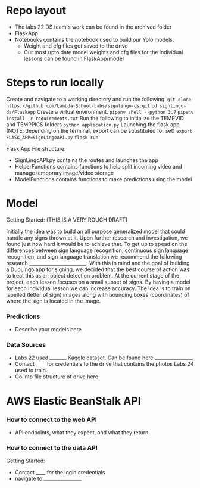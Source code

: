 # Repo layout

- The labs 22 DS team's work can be found in the archived folder
- FlaskApp
- Notebooks contains the notebook used to build our Yolo models.
  - Weight and cfg files get saved to the drive
  - Our most upto date model weights and cfg files for the individual lessons can be found in FlaskApp/model

# Steps to run locally

Create and navigate to a working directory and run the following.
`git clone https://github.com/Lambda-School-Labs/signlingo-ds.git`
`cd signlingo-ds/FlaskApp`
Create a virtual environment.
`pipenv shell --python 3.7`
`pipenv install -r requirements.txt`
Run the following to initialize the TEMPVID and TEMPPICS folders
`python application.py`
Launching the flask app (NOTE: depending on the terminal, export can be substituted for set)
`export FLASK_APP=SignLingoAPI.py`
`flask run`

Flask App File structure:

- SignLingoAPI.py contains the routes and launches the app
- HelperFunctions contains functions to help split incoming video and manage temporary image/video storage
- ModelFunctions contains functions to make predictions using the model


# Model

Getting Started:
(THIS IS A VERY ROUGH DRAFT)

Initially the idea was to build an all purpose generalized model that could handle any signs thrown at it. Upon further research and investigation, we found just how hard it would be to achieve that. To get up to spead on the differences between sign language recognition, continuous sign language recognition, and sign language translation we recommend the following research ________________________. With this in mind and the goal of building a DuoLingo app for signing, we decided that the best course of action was to treat this as an object detection problem. At the current stage of the project, each lesson focuses on a small subset of signs. By having a model for each individual lesson we can increase accuracy. The idea is to train on labelled (letter of sign) images along with bounding boxes (coordinates) of where the sign is located in the image.

### Predictions

- Describe your models here

### Data Sources

- Labs 22 used _______ Kaggle dataset. Can be found here ________________
- Contact ____ for credentials to the drive that contains the photos Labs 24 used to train.
- Go into file structure of drive here


# AWS Elastic BeanStalk API

### How to connect to the web API

- API endpoints, what they expect, and what they return

### How to connect to the data API

Getting Started:

- Contact ____ for the login credentials
- navigate to ________________
